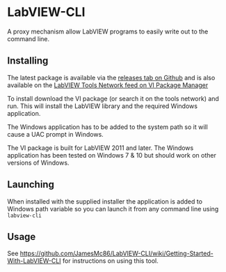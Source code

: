 # LabVIEW-CLI
A proxy mechanism allow LabVIEW programs to easily write out to the command line.

## Installing

The latest package is available via the [releases tab on Github](https://github.com/JamesMc86/LabVIEW-CLI/releases) and is also available on the [LabVIEW Tools Network feed on VI Package Manager](vipm://wiresmith_technology_lib_labview_cli?repo_url=http://ftp.ni.com/evaluation/labview/lvtn/vipm)

To install download the VI package (or search it on the tools network) and run. This will install the LabVIEW library and the required Windows application.

The Windows application has to be added to the system path so it will cause a UAC prompt in Windows.

The VI package is built for LabVIEW 2011 and later. The Windows application has been tested on Windows 7 & 10 but should work on other versions of Windows.

## Launching

When installed with the supplied installer the application is added to Windows path variable so you can launch it from any command line using `labview-cli`

## Usage

See https://github.com/JamesMc86/LabVIEW-CLI/wiki/Getting-Started-With-LabVIEW-CLI for instructions on using this tool.
